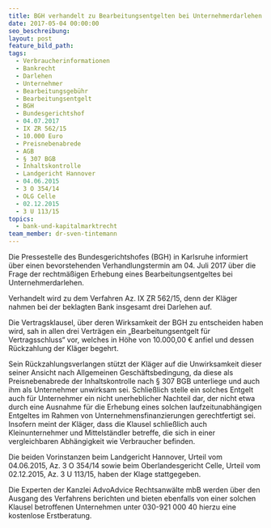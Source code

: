 ```yaml
---
title: BGH verhandelt zu Bearbeitungsentgelten bei Unternehmerdarlehen
date: 2017-05-04 00:00:00
seo_beschreibung:
layout: post
feature_bild_path:
tags:
  - Verbraucherinformationen
  - Bankrecht
  - Darlehen
  - Unternehmer
  - Bearbeitungsgebühr
  - Bearbeitungsentgelt
  - BGH
  - Bundesgerichtshof
  - 04.07.2017
  - IX ZR 562/15
  - 10.000 Euro
  - Preisnebenabrede
  - AGB
  - § 307 BGB
  - Inhaltskontrolle
  - Landgericht Hannover
  - 04.06.2015
  - 3 O 354/14
  - OLG Celle
  - 02.12.2015
  - 3 U 113/15
topics:
  - bank-und-kapitalmarktrecht
team_member: dr-sven-tintemann
---
```



Die Pressestelle des Bundesgerichtshofes (BGH) in Karlsruhe informiert über einen bevorstehenden Verhandlungstermin am 04. Juli 2017 über die Frage der rechtmäßigen Erhebung eines Bearbeitungsentgeltes bei Unternehmerdarlehen.

Verhandelt wird zu dem Verfahren Az. IX ZR 562/15, denn der Kläger nahmen bei der beklagten Bank insgesamt drei Darlehen auf.

Die Vertragsklausel, über deren Wirksamkeit der BGH zu entscheiden haben wird, sah in allen drei Verträgen ein „Bearbeitungsentgelt für Vertragsschluss“ vor, welches in Höhe von 10.000,00 € anfiel und dessen Rückzahlung der Kläger begehrt.

Sein Rückzahlungsverlangen stützt der Kläger auf die Unwirksamkeit dieser seiner Ansicht nach Allgemeinen Geschäftsbedingung, da diese als Preisnebenabrede der Inhaltskontrolle nach § 307 BGB unterliege und auch ihm als Unternehmer unwirksam sei. Schließlich stelle ein solches Entgelt auch für Unternehmer ein nicht unerheblicher Nachteil dar, der nicht etwa durch eine Ausnahme für die Erhebung eines solchen laufzeitunabhängigen Entgeltes im Rahmen von Unternehmensfinanzierungen gerechtfertigt sei. Insofern meint der Kläger, dass die Klausel schließlich auch Kleinunternehmer und Mittelständler betreffe, die sich in einer vergleichbaren Abhängigkeit wie Verbraucher befinden.

Die beiden Vorinstanzen beim Landgericht Hannover, Urteil vom 04.06.2015, Az. 3 O 354/14 sowie beim Oberlandesgericht Celle, Urteil vom 02.12.2015, Az. 3 U 113/15, haben der Klage stattgegeben.

Die Experten der Kanzlei AdvoAdvice Rechtsanwälte mbB werden über den Ausgang des Verfahrens berichten und bieten ebenfalls von einer solchen Klausel betroffenen Unternehmen unter 030-921 000 40 hierzu eine kostenlose Erstberatung.